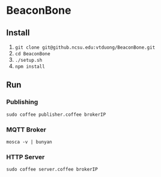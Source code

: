 # BeaconBone

## Install

1. `git clone git@github.ncsu.edu:vtduong/BeaconBone.git`
2. `cd BeaconBone`
3. `./setup.sh`
4. `npm install`

## Run

### Publishing

`sudo coffee publisher.coffee brokerIP`

### MQTT Broker

`mosca -v | bunyan`

### HTTP Server

`sudo coffee server.coffee brokerIP`
